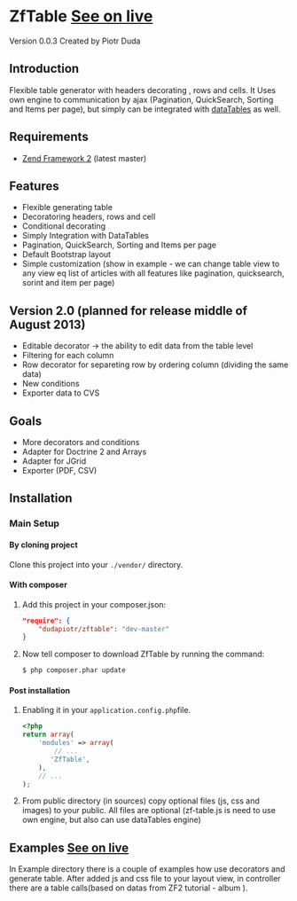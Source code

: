 ZfTable [See on live](http://zfcrm.laohost.net/table/base)
=======
Version 0.0.3 Created by Piotr Duda

Introduction
------------

Flexible table generator with headers decorating , rows and cells. 
It Uses own engine to communication by ajax (Pagination, QuickSearch, Sorting and Items per page), 
but  simply can be integrated with [dataTables](http://www.datatables.net/) as well. 


Requirements
------------

* [Zend Framework 2](https://github.com/zendframework/zf2) (latest master)


Features
----------------
- Flexible generating table
- Decoratoring headers, rows and cell
- Conditional decorating
- Simply Integration with DataTables
- Pagination, QuickSearch, Sorting and Items per page
- Default Bootstrap layout
- Simple customization (show in example -  we can change table view to any view eq list of articles with all features like pagination, quicksearch, sorint and item per page)

Version 2.0 (planned for release middle of August 2013)
----------------
-  Editable decorator -> the ability to edit data from the table level
-  Filtering for each column
-  Row decorator for separeting row by ordering column (dividing the same data)
-  New conditions
-  Exporter data to CVS




Goals
----------------

- More decorators and conditions
- Adapter for Doctrine 2 and Arrays
- Adapter for JGrid
- Exporter (PDF, CSV)


Installation
------------

### Main Setup

#### By cloning project

Clone this project into your `./vendor/` directory.

#### With composer

1. Add this project in your composer.json:

    ```json
    "require": {
        "dudapiotr/zftable": "dev-master"
    }
    ```

2. Now tell composer to download ZfTable by running the command:

    ```bash
    $ php composer.phar update
    ```

#### Post installation

1. Enabling it in your `application.config.php`file.

    ```php
    <?php
    return array(
        'modules' => array(
            // ...
           'ZfTable',
        ),
        // ...
    );
    ```

2. From public directory (in sources) copy optional files (js, css and images) to your public.
All files are optional (zf-table.js is need to use own engine, but also can use dataTables engine)




Examples [See on live](http://zfcrm.laohost.net/table/base)
-------
In Example directory there is a couple of examples how use decorators and generate table. After added js and css file
to your layout view, in controller there are a table calls(based on datas from ZF2 tutorial - album ).
